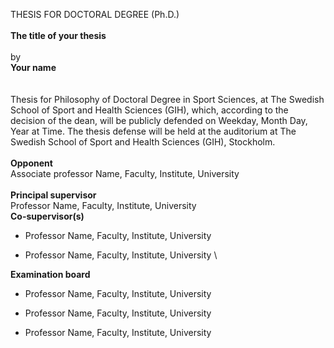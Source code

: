 <!-- [comment]: <> (Edit this document to produce information about the defence) -->
<!-- This information is usually contained in the spikblad and not included in the actual thesis but exceptions have been made (see Cardinale 2018) -->
THESIS FOR DOCTORAL DEGREE (Ph.D.)
\
\
**The title of your thesis**
\
\
by  
**Your name**
\
\
\
Thesis for Philosophy of Doctoral Degree in Sport Sciences, at The Swedish School of Sport and Health Sciences (GIH), which, according to the decision of the dean, will be publicly defended on Weekday, Month Day, Year at Time. The thesis defense will be held at the auditorium at The Swedish School of Sport and Health Sciences (GIH), Stockholm.
\
\
**Opponent**  
Associate professor Name, Faculty, Institute, University
\
\
**Principal supervisor**  
Professor Name, Faculty, Institute, University
\
**Co-supervisor(s)**  
- Professor Name, Faculty, Institute, University

- Professor Name, Faculty, Institute, University
\

**Examination board**  
- Professor Name, Faculty, Institute, University

- Professor Name, Faculty, Institute, University

- Professor Name, Faculty, Institute, University
